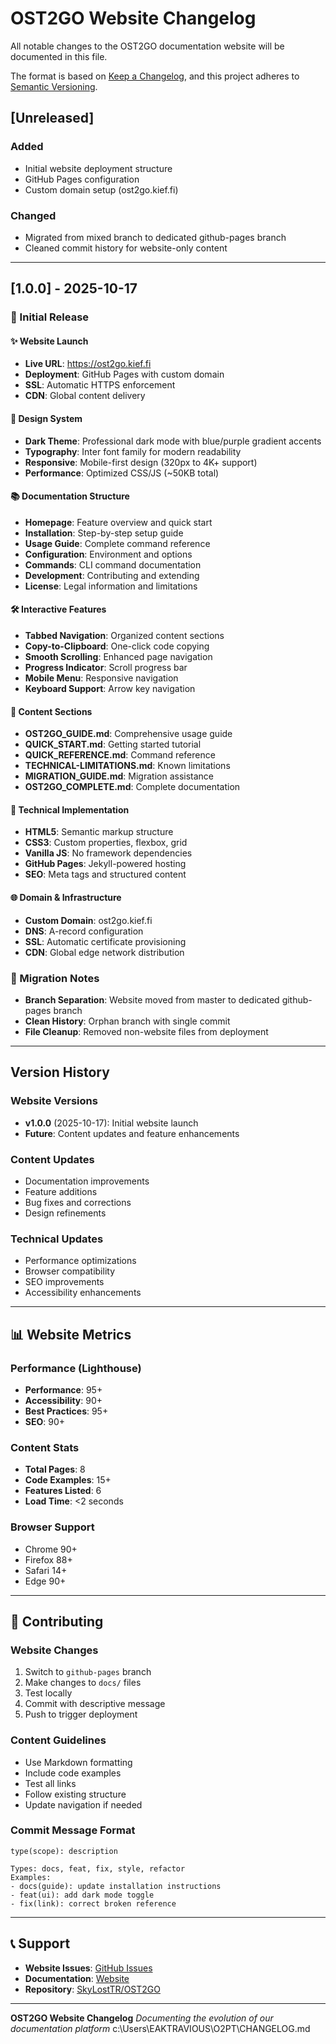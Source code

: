 # OST2GO Website Changelog

All notable changes to the OST2GO documentation website will be documented in this file.

The format is based on [Keep a Changelog](https://keepachangelog.com/en/1.0.0/),
and this project adheres to [Semantic Versioning](https://semver.org/spec/v2.0.0.html).

## [Unreleased]

### Added
- Initial website deployment structure
- GitHub Pages configuration
- Custom domain setup (ost2go.kief.fi)

### Changed
- Migrated from mixed branch to dedicated github-pages branch
- Cleaned commit history for website-only content

---

## [1.0.0] - 2025-10-17

### 🎉 Initial Release

#### ✨ Website Launch
- **Live URL**: https://ost2go.kief.fi
- **Deployment**: GitHub Pages with custom domain
- **SSL**: Automatic HTTPS enforcement
- **CDN**: Global content delivery

#### 🎨 Design System
- **Dark Theme**: Professional dark mode with blue/purple gradient accents
- **Typography**: Inter font family for modern readability
- **Responsive**: Mobile-first design (320px to 4K+ support)
- **Performance**: Optimized CSS/JS (~50KB total)

#### 📚 Documentation Structure
- **Homepage**: Feature overview and quick start
- **Installation**: Step-by-step setup guide
- **Usage Guide**: Complete command reference
- **Configuration**: Environment and options
- **Commands**: CLI command documentation
- **Development**: Contributing and extending
- **License**: Legal information and limitations

#### 🛠️ Interactive Features
- **Tabbed Navigation**: Organized content sections
- **Copy-to-Clipboard**: One-click code copying
- **Smooth Scrolling**: Enhanced page navigation
- **Progress Indicator**: Scroll progress bar
- **Mobile Menu**: Responsive navigation
- **Keyboard Support**: Arrow key navigation

#### 📄 Content Sections
- **OST2GO_GUIDE.md**: Comprehensive usage guide
- **QUICK_START.md**: Getting started tutorial
- **QUICK_REFERENCE.md**: Command reference
- **TECHNICAL-LIMITATIONS.md**: Known limitations
- **MIGRATION_GUIDE.md**: Migration assistance
- **OST2GO_COMPLETE.md**: Complete documentation

#### 🔧 Technical Implementation
- **HTML5**: Semantic markup structure
- **CSS3**: Custom properties, flexbox, grid
- **Vanilla JS**: No framework dependencies
- **GitHub Pages**: Jekyll-powered hosting
- **SEO**: Meta tags and structured content

#### 🌐 Domain & Infrastructure
- **Custom Domain**: ost2go.kief.fi
- **DNS**: A-record configuration
- **SSL**: Automatic certificate provisioning
- **CDN**: Global edge network distribution

### 🔄 Migration Notes
- **Branch Separation**: Website moved from master to dedicated github-pages branch
- **Clean History**: Orphan branch with single commit
- **File Cleanup**: Removed non-website files from deployment

---

## Version History

### Website Versions
- **v1.0.0** (2025-10-17): Initial website launch
- **Future**: Content updates and feature enhancements

### Content Updates
- Documentation improvements
- Feature additions
- Bug fixes and corrections
- Design refinements

### Technical Updates
- Performance optimizations
- Browser compatibility
- SEO improvements
- Accessibility enhancements

---

## 📊 Website Metrics

### Performance (Lighthouse)
- **Performance**: 95+
- **Accessibility**: 90+
- **Best Practices**: 95+
- **SEO**: 90+

### Content Stats
- **Total Pages**: 8
- **Code Examples**: 15+
- **Features Listed**: 6
- **Load Time**: <2 seconds

### Browser Support
- Chrome 90+
- Firefox 88+
- Safari 14+
- Edge 90+

---

## 🤝 Contributing

### Website Changes
1. Switch to `github-pages` branch
2. Make changes to `docs/` files
3. Test locally
4. Commit with descriptive message
5. Push to trigger deployment

### Content Guidelines
- Use Markdown formatting
- Include code examples
- Test all links
- Follow existing structure
- Update navigation if needed

### Commit Message Format
```
type(scope): description

Types: docs, feat, fix, style, refactor
Examples:
- docs(guide): update installation instructions
- feat(ui): add dark mode toggle
- fix(link): correct broken reference
```

---

## 📞 Support

- **Website Issues**: [GitHub Issues](https://github.com/SkyLostTR/OST2GO/issues)
- **Documentation**: [Website](https://ost2go.kief.fi)
- **Repository**: [SkyLostTR/OST2GO](https://github.com/SkyLostTR/OST2GO)

---

**OST2GO Website Changelog**
*Documenting the evolution of our documentation platform*</content>
<parameter name="filePath">c:\Users\EAKTRAVIOUS\O2PT\CHANGELOG.md